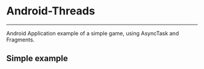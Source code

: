 # Android-Threads


---------------------------------------------------------------------------------------
Android Application example of a simple game, using AsyncTask and Fragments.



Simple example
---------------------------------------------------------------------------------------
